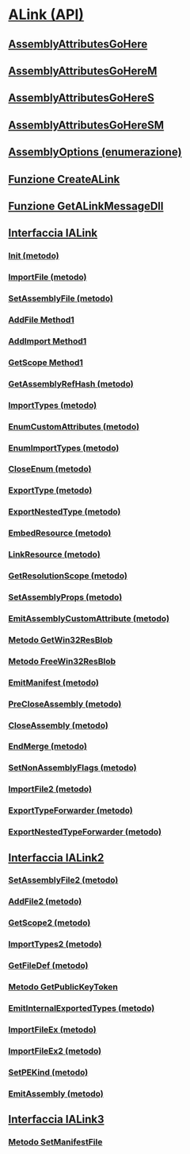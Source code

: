# [ALink (API)](index.md)
## [AssemblyAttributesGoHere](assemblyattributesgohere.md)
## [AssemblyAttributesGoHereM](assemblyattributesgoherem.md)
## [AssemblyAttributesGoHereS](assemblyattributesgoheres.md)
## [AssemblyAttributesGoHereSM](assemblyattributesgoheresm.md)
## [AssemblyOptions (enumerazione)](assemblyoptions-enumeration.md)
## [Funzione CreateALink](createalink-function.md)
## [Funzione GetALinkMessageDll](getalinkmessagedll-function.md)
## [Interfaccia IALink](ialink-interface.md)
### [Init (metodo)](init-method.md)
### [ImportFile (metodo)](importfile-method.md)
### [SetAssemblyFile (metodo)](setassemblyfile-method.md)
### [AddFile Method1](addfile-method.md)
### [AddImport Method1](addimport-method.md)
### [GetScope Method1](getscope-method.md)
### [GetAssemblyRefHash (metodo)](getassemblyrefhash-method.md)
### [ImportTypes (metodo)](importtypes-method.md)
### [EnumCustomAttributes (metodo)](enumcustomattributes-method.md)
### [EnumImportTypes (metodo)](enumimporttypes-method.md)
### [CloseEnum (metodo)](closeenum-method.md)
### [ExportType (metodo)](exporttype-method.md)
### [ExportNestedType (metodo)](exportnestedtype-method.md)
### [EmbedResource (metodo)](embedresource-method.md)
### [LinkResource (metodo)](linkresource-method.md)
### [GetResolutionScope (metodo)](getresolutionscope-method.md)
### [SetAssemblyProps (metodo)](setassemblyprops-method.md)
### [EmitAssemblyCustomAttribute (metodo)](emitassemblycustomattribute-method.md)
### [Metodo GetWin32ResBlob](getwin32resblob-method.md)
### [Metodo FreeWin32ResBlob](freewin32resblob-method.md)
### [EmitManifest (metodo)](emitmanifest-method.md)
### [PreCloseAssembly (metodo)](precloseassembly-method.md)
### [CloseAssembly (metodo)](closeassembly-method.md)
### [EndMerge (metodo)](endmerge-method.md)
### [SetNonAssemblyFlags (metodo)](setnonassemblyflags-method.md)
### [ImportFile2 (metodo)](importfile2-method.md)
### [ExportTypeForwarder (metodo)](exporttypeforwarder-method.md)
### [ExportNestedTypeForwarder (metodo)](exportnestedtypeforwarder-method.md)
## [Interfaccia IALink2](ialink2-interface.md)
### [SetAssemblyFile2 (metodo)](setassemblyfile2-method.md)
### [AddFile2 (metodo)](addfile2-method.md)
### [GetScope2 (metodo)](getscope2-method.md)
### [ImportTypes2 (metodo)](importtypes2-method.md)
### [GetFileDef (metodo)](getfiledef-method.md)
### [Metodo GetPublicKeyToken](getpublickeytoken-method.md)
### [EmitInternalExportedTypes (metodo)](emitinternalexportedtypes-method.md)
### [ImportFileEx (metodo)](importfileex-method.md)
### [ImportFileEx2 (metodo)](importfileex2-method.md)
### [SetPEKind (metodo)](setpekind-method.md)
### [EmitAssembly (metodo)](emitassembly-method.md)
## [Interfaccia IALink3](ialink3-interface.md)
### [Metodo SetManifestFile](setmanifestfile-method.md)
